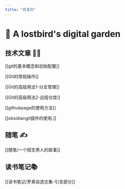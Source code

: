 ```yaml
---
title: "目录页"
---
```


# 🌱 A lostbird's digital garden
## 技术文章 🧑‍💻
[[git的基本概念和初始配置]]


[[Git的常规操作]]

[[Git的高级用法1-分支管理]]

[[Git的高级用法2-远程仓库]]

[[githubpage的使用方法]]

[[obsidiangit插件的使用.]]



## 随笔 ✍️

[[随笔/一个陌生男人的故事]]


## 读书笔记📚
[[读书笔记/罗素自选文集-引言部分]]